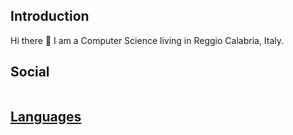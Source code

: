 <h2> Introduction </h2>
Hi there 👋 I am a Computer Science living in Reggio Calabria, Italy.

<h2> Social </h2>
<a href=""><img src"gh_link.svg">
<h2> Languages </h2>
